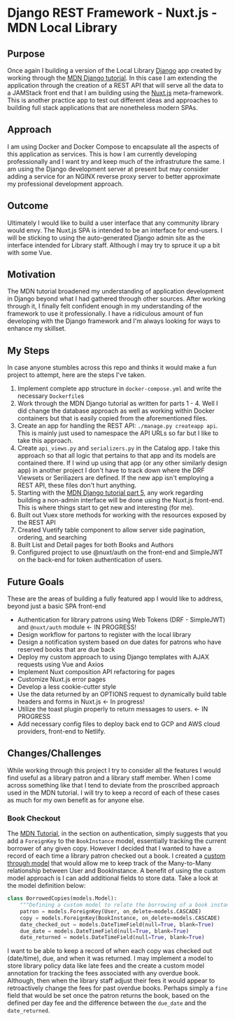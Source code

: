 # Django REST Framework - Nuxt.js - MDN Local Library

## Purpose

Once again I building a version of the Local Library [Django](https://www.djangoproject.com/) app created by working through the [MDN Django tutorial](https://developer.mozilla.org/en-US/docs/Learn/Server-side/Django). In this case I am extending the application through the creation of a REST API that will serve all the data to a JAMStack front end that I am building using the [Nuxt.js](https://nuxtjs.org/) meta-framework. This is another practice app to test out different ideas and approaches to building full stack applications that are nonetheless modern SPAs.

## Approach

I am using Docker and Docker Compose to encapsulate all the aspects of this application as services. This is how I am currently developing professionally and I want try and keep much of the infrastruture the same. I am using the Django development server at present but may consider adding a service for an NGINX reverse proxy server to better approximate my professional development approach.

## Outcome

Ultimately I would like to build a user interface that any community library would envy. The Nuxt.js SPA is intended to be an interface for end-users. I will be sticking to using the auto-generated Django admin site as the interface intended for Library staff. Although I may try to spruce it up a bit with some Vue.

## Motivation

The MDN tutorial broadened my understanding of application development in Django beyond what I had gathered through other sources. After working through it, I finally felt confident enough in my understanding of the framework to use it professionally. I have a ridiculous amount of fun developing with the Django framework and I'm always looking for ways to enhance my skillset.

## My Steps

In case anyone stumbles across this repo and thinks it would make a fun project to attempt, here are the steps I've taken.

1. Implement complete app structure in `docker-compose.yml` and write the necessary `Dockerfile`s
2. Work through the MDN Django tutorial as written for parts 1 - 4. Well I did change the database approach as well as working within Docker containers but that is easily copied from the aforementioned files.
3. Create an app for handling the REST API: `./manage.py createapp api`. This is mainly just used to namespace the API URLs so far but I like to take this approach.
4. Create `api_views.py` and `serializers.py` in the Catalog app. I take this approach so that all logic that pertains to that app and its models are contained there. If I wind up using that app (or any other similarly design app) in another project I don't have to track down where the DRF Viewsets or Seriliazers are defined. If the new app isn't employing a REST API, these files don't hurt anything.
5. Starting with the [MDN Django tutorial part 5](https://developer.mozilla.org/en-US/docs/Learn/Server-side/Django/Home_page), any work regarding building a non-admin interface will be done using the Nuxt.js front-end. This is where things start to get new and interesting (for me).
6. Built out Vuex store methods for working with the resources exposed by the REST API
7. Created Vuetify table component to allow server side pagination, ordering, and searching
8. Built List and Detail pages for both Books and Authors
9. Configured project to use @nuxt/auth on the front-end and SimpleJWT on the back-end for token authentication of users.

## Future Goals

These are the areas of building a fully featured app I would like to address, beyond just a basic SPA front-end

- Authentication for library patrons using Web Tokens (DRF - SimpleJWT) and `@nuxt/auth` module <- IN PROGRESS!
- Design workflow for partons to register with the local library
- Design a notification system based on due dates for patrons who have reserved books that are due back
- Deploy my custom approach to using Django templates with AJAX requests using Vue and Axios
- Implement Nuxt composition API refactoring for pages
- Customize Nuxt.js error pages
- Develop a less cookie-cutter style
- Use the data returned by an OPTIONS request to dynamically build table headers and forms in Nuxt.js <- In progress!
- Utilize the toast plugin properly to return messages to users. <- IN PROGRESS
- Add necessary config files to deploy back end to GCP and AWS cloud providers, front-end to Netlify.

## Changes/Challenges

While working through this project I try to consider all the features I would find useful as a library patron and a library staff member. When I come across something like that I tend to deviate from the proscribed approach used in the MDN tutorial. I will try to keep a record of each of these cases as much for my own benefit as for anyone else.

### Book Checkout

The [MDN Tutorial](https://developer.mozilla.org/en-US/docs/Learn/Server-side/Django/Authentication), in the section on authentication, simply suggests that you add a `ForeignKey` to the `BookInstance` model, essentially tracking the current borrower of any given copy. However I decided that I wanted to have a record of each time a library patron checked out a book. I created a [custom through model](https://docs.djangoproject.com/en/3.1/topics/db/models/#extra-fields-on-many-to-many-relationships) that would allow me to keep track of the Many-to-Many relationship between User and BookInstance. A benefit of using the custom model approach is I can add additional fields to store data. Take a look at the model definition below:

```python
class BorrowedCopies(models.Model):
    """Defining a custom model to relate the borrowing of a book instance to a library patron"""
    patron = models.ForeignKey(User, on_delete=models.CASCADE)
    copy = models.ForeignKey(BookInstance, on_delete=models.CASCADE)
    date_checked_out = models.DateTimeField(null=True, blank=True)
    due_date = models.DateTimeField(null=True, blank=True)
    date_returned = models.DateTimeField(null=True, blank=True)
```

I want to be able to keep a record of when each copy was checked out (date/time), due, and when it was returned. I may implement a model to store library policy data like late fees and the create a custom model annotation for tracking the fees associated with any overdue book. Although, then when the library staff adjust their fees it would appear to retroactively change the fees for past overdue books. Perhaps simply a `fine` field that would be set once the patron returns the book, based on the defined per day fee and the difference between the `due_date` and the `date_returned`.
